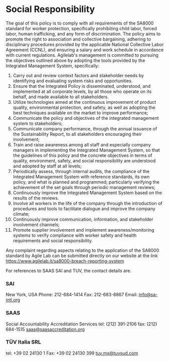 # Social Responsibility

The goal of this policy is to comply with all requirements of the SA8000 standard for worker protection, specifically prohibiting child labor, forced labor, human trafficking, and any form of discrimination. The policy aims to promote the right to association and collective bargaining, adhering to disciplinary procedures provided by the applicable National Collective Labor Agreement (CCNL), and ensuring a salary and work schedule in accordance with current regulations.
Agilelab's management is committed to pursuing the objectives outlined above by adopting the tools provided by the Integrated Management System, specifically:
1.	Carry out and review context factors and stakeholder needs by identifying and evaluating system risks and opportunities.
2.	Ensure that the Integrated Policy is disseminated, understood, and implemented at all corporate levels, by all those who operate on its behalf, and made available to all stakeholders.
3.	Utilize technologies aimed at the continuous improvement of product quality, environmental protection, and safety, as well as adopting the best techniques available on the market to improve performance;
4.	Communicate the policy and objectives of the integrated management system to stakeholders;
5.	Communicate company performance, through the annual issuance of the Sustainability Report, to all stakeholders encouraging their involvement;
6.	Train and raise awareness among all staff and especially company managers in implementing the Integrated Management System, so that the guidelines of this policy and the concrete objectives in terms of quality, environment, safety, and social responsibility are understood and adopted by staff at all levels;
7.	Periodically assess, through internal audits, the compliance of the Integrated Management System with reference standards, its own policy, and what is planned and programmed; particularly verifying the achievement of the set goals through periodic management reviews;
8.	Continuously improve the Integrated Management System based on the results of the reviews.
9.	Involve all workers in the life of the company through the introduction of procedures and tools to facilitate dialogue and improve the company climate;
10.	Continuously improve communication, information, and stakeholder involvement channels;
11.	Promote supplier involvement and implement awareness/monitoring systems to verify compliance with worker safety and health requirements and social responsibility.

Any complaint regarding aspects relating to the application of the SA8000 standard by Agile Lab can be submitted directly on our website at the link https://www.agilelab.it/sa8000-breach-reporting-system

For references to SAAS SAI and TUV, the contact details are.

### SAI
New York, USA 
Phone: 212-684-1414 
Fax: 212-683-8867 
Email: <info@sa-intl.org>

### SAAS
Social Accountability Accreditation Services
tel: (212) 391-2106 fax: (212) 684-1515
<saas@saasaccreditation.org>

### TÜV Italia SRL
tel: +39 02 24130 1
Fax: +39 02 24130 399
<tuv.ms@tuvsud.com>
